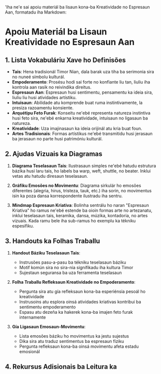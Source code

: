 'Iha ne'e sai apoiu materiál ba lisaun kona-ba Kreatividade no Espresaun Aan, formatadu iha Markdown:

# Apoiu Materiál ba Lisaun Kreatividade no Espresaun Aan

## 1. Lista Vokabuláriu Xave ho Definisões

- **Tais**: Hena tradisionál Timor Nian, dala barak uza tiha ba serimonia sira no nuneé símbolu kulturál.
- **Empoderamento**: Prosésu hodi sai forte no konfiante liu tan, liuliu iha kontrola aan rasik no reivindika direitus.
- **Espresaun Aan**: Espresaun husi sentimentu, pensamentu ka ideia sira, liuliu liu husi atividades artístiku.
- **Intuisaun**: Abilidade atu komprende buat ruma instintivamente, la presiza razoamentu konsiente.
- **Arquétipu Feto Furak**: Konseitu ne'ebé representa natureza instintiva husi feto sira, ne'ebé enkarna kreatividade, intuisaun no ligasaun ba natureza.
- **Kreatividade**: Uza imajinasaun ka ideia orijinál atu kria buat foun.
- **Artes Tradisionais**: Formas artístikus ne'ebé transmitidu husi jerasaun ba jerasaun no parte husi patrimóniu kulturál.

## 2. Ajudas Vizuais ka Diagramas

1. **Diagrama Teselasaun Tais**:
   Ilustrasaun simples ne'ebé hatudu estrutura bázika husi laru tais, ho labels ba warp, weft, shuttle, no beater. Inklui vetas atu hatudu diresaun teselasaun.

2. **Gráfiku Emosões no Movimentu**:
   Diagrama sirkulár ho emosões diferentes (alegria, hirus, tristeza, tauk, etc.) iha sorin, no movimentus isin ka poza dansa korrespondente ilustradu iha sentru.

3. **Mindmap Espresaun Kriativa**:
   Bolinha sentrálu ho naran "Espresaun Kriativa" ho ramus ne'ebé estende ba oioin formas arte no artezanatu, inklui teselasaun tais, keramika, dansa, múzika, kontadoria, no artes vizuais. Kada ramu bele iha sub-ramus ho exemplu ka tékniku espesífiku.

## 3. Handouts ka Folhas Traballu

1. **Handout Báziku Teselasaun Tais**:
   - Instrusões pasu-a-pasu ba tékniku teselasaun báziku
   - Motif komún sira no sira-nia signifikadu iha kultura Timor
   - Sujestaun seguransa ba uza ferramenta teselasaun

2. **Folha Traballu Refleksaun Kreatividade no Empoderamento**:
   - Pergunta sira atu gía refleksaun kona-ba esperiénsia pesoál ho kreatividade
   - Instrusoins atu esplora oinsá atividades kriativas kontribui ba sentimentu empoderamento
   - Espasu atu dezeña ka hakerek kona-ba imajen feto furak internamente

3. **Gía Ligasaun Emosaun-Movimentu**:
   - Lista emosões báziku ho movimentus ka jestu sujestus
   - Dika sira atu traduz sentimentus ba espresaun fíziku
   - Pergunta refleksaun kona-ba oinsá movimentu afeta estadu emosionál

## 4. Rekursus Adisionais ba Leitura ka